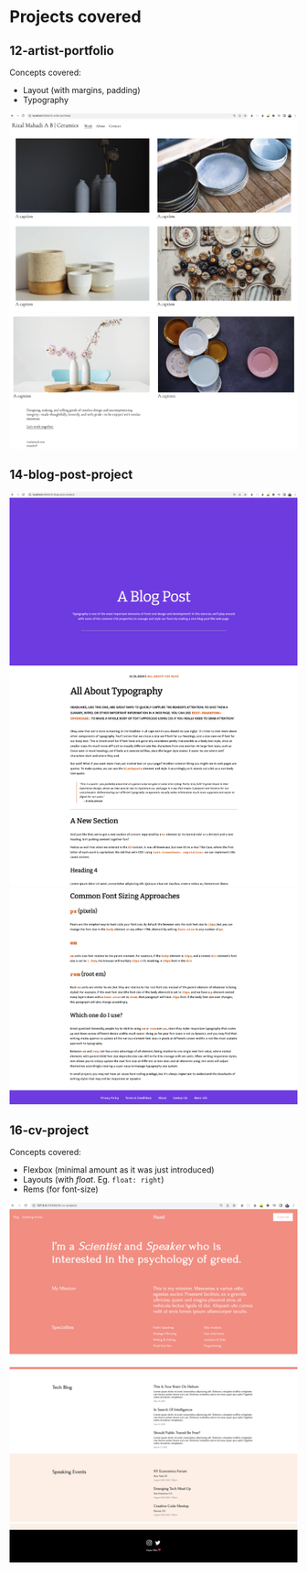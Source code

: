 # Projects covered

## 12-artist-portfolio

Concepts covered:

- Layout (with margins, padding)
- Typography

![alt text](./12-artist-portfolio/images/artist-portfolio-screenshot-1.png)
![alt text](./12-artist-portfolio/images/artist-portfolio-screenshot-2.png)

## 14-blog-post-project

![alt text](./14-blog-post-project/images/blog-post-project-screenshot-1.png)
![alt text](./14-blog-post-project/images/blog-post-project-screenshot-2.png)
![alt text](./14-blog-post-project/images/blog-post-project-screenshot-3.png)

## 16-cv-project

Concepts covered:

- Flexbox (minimal amount as it was just introduced)
- Layouts (with _float_. Eg. `float: right`)
- Rems (for font-size)

![alt text](./16-cv-project/images/cv-project-screenshot-1.png)
![alt text](./16-cv-project/images/cv-project-screenshot-2.png)
![alt text](./16-cv-project/images/cv-project-screenshot-3.png)
